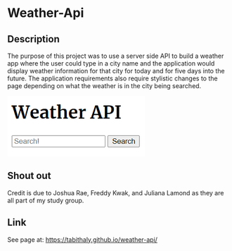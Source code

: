 # Weather-Api

## Description

The purpose of this project was to use a server side API to build a weather app where the user could type in a city name and the application would display weather information for that city for today and for five days into the future. The application requirements also require stylistic changes to the page depending on what the weather is in the city being searched.

![screanshot of deployed app](./assets/images/weather-pic.png)

## Shout out
Credit is due to Joshua Rae, Freddy Kwak, and Juliana Lamond as they are all part of my study group. 

## Link
See page at: https://tabithaly.github.io/weather-api/